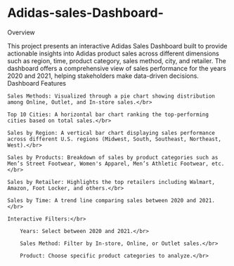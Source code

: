 # Adidas-sales-Dashboard-
Overview</br>

This project presents an interactive Adidas Sales Dashboard built to provide actionable insights into Adidas product sales across different dimensions such as region, time, product category, sales method, city, and retailer. The dashboard offers a comprehensive view of sales performance for the years 2020 and 2021, helping stakeholders make data-driven decisions.
Dashboard Features</br>

    Sales Methods: Visualized through a pie chart showing distribution among Online, Outlet, and In-store sales.</br>

    Top 10 Cities: A horizontal bar chart ranking the top-performing cities based on total sales.</br>

    Sales by Region: A vertical bar chart displaying sales performance across different U.S. regions (Midwest, South, Southeast, Northeast, West).</br>

    Sales by Products: Breakdown of sales by product categories such as Men’s Street Footwear, Women's Apparel, Men’s Athletic Footwear, etc.</br>

    Sales by Retailer: Highlights the top retailers including Walmart, Amazon, Foot Locker, and others.</br>

    Sales by Time: A trend line comparing sales between 2020 and 2021.</br>

    Interactive Filters:</br>

        Years: Select between 2020 and 2021.</br>

        Sales Method: Filter by In-store, Online, or Outlet sales.</br>

        Product: Choose specific product categories to analyze.</br>

